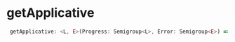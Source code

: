 # getApplicative

```ts
 getApplicative: <L, E>(Progress: Semigroup<L>, Error: Semigroup<E>) => Applicative3C2<"Triplex", L, E>
```
